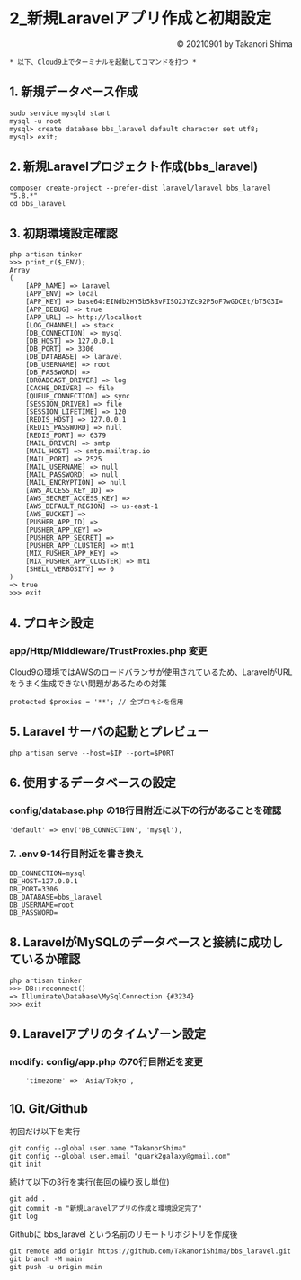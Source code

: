 # 2_新規Laravelアプリ作成と初期設定

<p style='text-align: right;'> &copy; 20210901 by Takanori Shima </p>

```
* 以下、Cloud9上でターミナルを起動してコマンドを打つ *
```

## 1. 新規データべース作成 
```
sudo service mysqld start
mysql -u root
mysql> create database bbs_laravel default character set utf8;
mysql> exit;
```
## 2. 新規Laravelプロジェクト作成(bbs_laravel)
```
composer create-project --prefer-dist laravel/laravel bbs_laravel "5.8.*"
cd bbs_laravel
```
## 3. 初期環境設定確認
```
php artisan tinker
>>> print_r($_ENV);
Array
(
    [APP_NAME] => Laravel
    [APP_ENV] => local
    [APP_KEY] => base64:EINdb2HY5b5kBvFISO2JYZc92P5oF7wGDCEt/bT5G3I=
    [APP_DEBUG] => true
    [APP_URL] => http://localhost
    [LOG_CHANNEL] => stack
    [DB_CONNECTION] => mysql
    [DB_HOST] => 127.0.0.1
    [DB_PORT] => 3306
    [DB_DATABASE] => laravel
    [DB_USERNAME] => root
    [DB_PASSWORD] => 
    [BROADCAST_DRIVER] => log
    [CACHE_DRIVER] => file
    [QUEUE_CONNECTION] => sync
    [SESSION_DRIVER] => file
    [SESSION_LIFETIME] => 120
    [REDIS_HOST] => 127.0.0.1
    [REDIS_PASSWORD] => null
    [REDIS_PORT] => 6379
    [MAIL_DRIVER] => smtp
    [MAIL_HOST] => smtp.mailtrap.io
    [MAIL_PORT] => 2525
    [MAIL_USERNAME] => null
    [MAIL_PASSWORD] => null
    [MAIL_ENCRYPTION] => null
    [AWS_ACCESS_KEY_ID] => 
    [AWS_SECRET_ACCESS_KEY] => 
    [AWS_DEFAULT_REGION] => us-east-1
    [AWS_BUCKET] => 
    [PUSHER_APP_ID] => 
    [PUSHER_APP_KEY] => 
    [PUSHER_APP_SECRET] => 
    [PUSHER_APP_CLUSTER] => mt1
    [MIX_PUSHER_APP_KEY] => 
    [MIX_PUSHER_APP_CLUSTER] => mt1
    [SHELL_VERBOSITY] => 0
)
=> true
>>> exit
```
## 4. プロキシ設定 
### app/Http/Middleware/TrustProxies.php 変更
Cloud9の環境ではAWSのロードバランサが使用されているため、LaravelがURLをうまく生成できない問題があるための対策
```
protected $proxies = '**'; // 全プロキシを信用
```

## 5. Laravel サーバの起動とプレビュー
```
php artisan serve --host=$IP --port=$PORT
```

## 6. 使用するデータベースの設定
###  config/database.php の18行目附近に以下の行があることを確認
```
'default' => env('DB_CONNECTION', 'mysql'),
```
### 7. .env 9-14行目附近を書き換え
```
DB_CONNECTION=mysql
DB_HOST=127.0.0.1
DB_PORT=3306
DB_DATABASE=bbs_laravel
DB_USERNAME=root
DB_PASSWORD=
```

## 8. LaravelがMySQLのデータベースと接続に成功しているか確認
```
php artisan tinker
>>> DB::reconnect()
=> Illuminate\Database\MySqlConnection {#3234}
>>> exit
```

## 9. Laravelアプリのタイムゾーン設定
### modify: config/app.php の70行目附近を変更
```
    'timezone' => 'Asia/Tokyo',
```

## 10. Git/Github
初回だけ以下を実行
```
git config --global user.name "TakanorShima"
git config --global user.email "quark2galaxy@gmail.com"
git init
```
続けて以下の3行を実行(毎回の繰り返し単位)
```
git add .
git commit -m "新規Laravelアプリの作成と環境設定完了"
git log
```
Githubに bbs_laravel という名前のリモートリポジトリを作成後
```
git remote add origin https://github.com/TakanoriShima/bbs_laravel.git
git branch -M main
git push -u origin main
```
